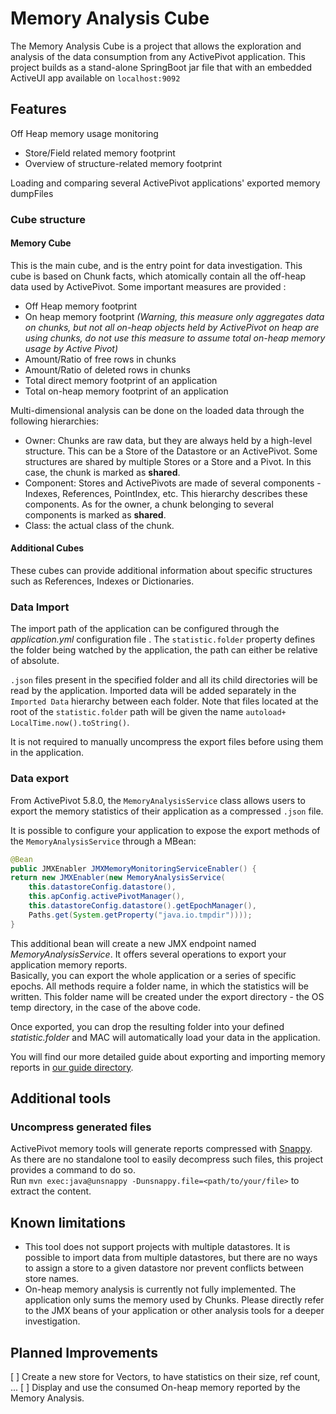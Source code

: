 Memory Analysis Cube
==============

The Memory Analysis Cube is a project that allows the exploration and analysis of the data consumption from any ActivePivot application. 
This project builds as a stand-alone SpringBoot jar file that with an embedded ActiveUI app available on `localhost:9092`

Features
--------

Off Heap memory usage monitoring 
- Store/Field related memory footprint
- Overview of structure-related memory footprint

Loading and comparing several ActivePivot applications' exported memory dumpFiles 

###  Cube structure

#### Memory Cube

This is the main cube, and is the entry point for data investigation.
This cube is based on Chunk facts, which atomically contain all the off-heap data used by ActivePivot.
Some important measures are provided :
- Off Heap memory footprint
- On heap memory footprint _(Warning, this measure only aggregates data on chunks, but not all on-heap objects held by 
ActivePivot on heap are using chunks, do not use this measure to assume total on-heap memory usage by Active Pivot)_
- Amount/Ratio of free rows in chunks
- Amount/Ratio of deleted rows in chunks
- Total direct memory footprint of an application
- Total on-heap memory footprint of an application 

Multi-dimensional analysis can be done on the loaded data through the following hierarchies:
- Owner: Chunks are raw data, but they are always held by a high-level structure. This can be a Store of the Datastore 
  or an ActivePivot. Some structures are shared by multiple Stores or a Store and a Pivot. In this case, the chunk is 
  marked as **shared**.
- Component: Stores and ActivePivots are made of several components - Indexes, References, PointIndex, etc. This 
  hierarchy describes these components. As for the owner, a chunk belonging to several components is marked as **shared**.
- Class: the actual class of the chunk.

#### Additional Cubes

These cubes can provide additional information about specific structures such as References, Indexes or Dictionaries.

### Data Import

The import path of the application can be configured through the _application.yml_ configuration file . The 
`statistic.folder` property defines the folder being watched by the application, the path can either be relative of 
absolute.

`.json` files present in the specified folder and all its child directories will be read by the application.
Imported data will be added separately in the `Imported Data` hierarchy between each folder. Note that files located at 
the root of the `statistic.folder` path will be given the name `autoload+ LocalTime.now().toString()`.

It is not required to manually uncompress the export files before using them in the application.

### Data export

From ActivePivot 5.8.0, the `MemoryAnalysisService` class allows users to export the memory statistics of their 
application as a compressed `.json` file.

It is possible to configure your application to expose the export methods of the `MemoryAnalysisService` through a MBean: 

```java
@Bean
public JMXEnabler JMXMemoryMonitoringServiceEnabler() {
return new JMXEnabler(new MemoryAnalysisService(
    this.datastoreConfig.datastore(),
    this.apConfig.activePivotManager(),
    this.datastoreConfig.datastore().getEpochManager(),
    Paths.get(System.getProperty("java.io.tmpdir"))));
}
```

This additional bean will create a new JMX endpoint named _MemoryAnalysisService_. It offers several operations to 
export your application memory reports.  
Basically, you can export the whole application or a series of specific epochs. All methods require a folder name, in 
which the statistics will be written. This folder name will be created under the export directory - the OS temp 
directory, in the case of the above code.

Once exported, you can drop the resulting folder into your defined _statistic.folder_ and MAC will automatically load 
your data in the application.

You will find our more detailed guide about exporting and importing memory reports in 
[our guide directory](./guides/export-data.md).

Additional tools
----------------

### Uncompress generated files

ActivePivot memory tools will generate reports compressed with [Snappy](https://google.github.io/snappy/). As there are 
no standalone tool to easily decompress such files, this project provides a command to do so.  
Run `mvn exec:java@unsnappy -Dunsnappy.file=<path/to/your/file>` to extract the content.

Known limitations
-----------------

 * This tool does not support projects with multiple datastores. It is possible to import data from multiple datastores,
   but there are no ways to assign a store to a given datastore nor prevent conflicts between store names.
 * On-heap memory analysis is currently not fully implemented. The application only sums the memory used by Chunks.
   Please directly refer to the JMX beans of your application or other analysis tools for a deeper investigation.

Planned Improvements
--------------------

 [ ] Create a new store for Vectors, to have statistics on their size, ref count, ...
 [ ] Display and use the consumed On-heap memory reported by the Memory Analysis.
 
